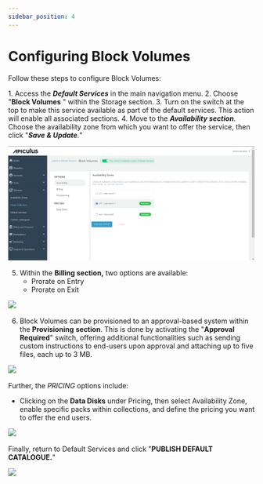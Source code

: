 ```yaml
---
sidebar_position: 4
---
```

# Configuring Block Volumes

Follow these steps to configure Block Volumes:

1. Access the **_Default Services_** in the main navigation menu.
2. Choose "**Block Volumes** " within the Storage section.
3. Turn on the switch at the top to make this service available as part of the default services. This action will enable all associated sections.
4. Move to the **_Availability section_**. Choose the availability zone from which you want to offer the service, then click "_**Save & Update**._" 

![Configuring Block Volumes](img/ConfiguringBlockVolumes1.png)

5. Within the **Billing section,** two options are available: 
	- Prorate on Entry
	- Prorate on Exit

![](https://docs.apiculus.com/hc/article_attachments/15717015020573)

6. Block Volumes can be provisioned to an approval-based system within the **Provisioning** **section**. This is done by activating the "**Approval Required**" switch, offering additional functionalities such as sending custom instructions to end-users upon approval and attaching up to five files, each up to 3 MB.

![](https://docs.apiculus.com/hc/article_attachments/15717015028509)

Further, the _PRICING_ options include:

- Clicking on the **Data Disks** under Pricing, then select Availability Zone, enable specific packs within collections, and define the pricing you want to offer the end users.

![](https://docs.apiculus.com/hc/article_attachments/15716998410269)

Finally, return to Default Services and click "**PUBLISH DEFAULT CATALOGUE.**"

![](https://docs.apiculus.com/hc/article_attachments/15717015043229)